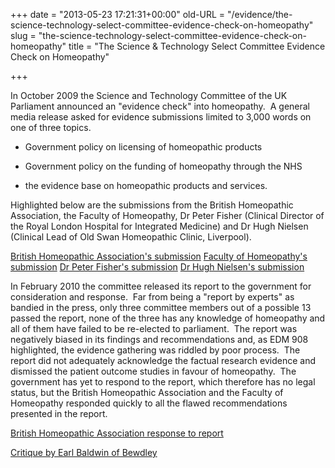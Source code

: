 +++
date = "2013-05-23 17:21:31+00:00"
old-URL = "/evidence/the-science-technology-select-committee-evidence-check-on-homeopathy"
slug = "the-science-technology-select-committee-evidence-check-on-homeopathy"
title = "The Science & Technology Select Committee Evidence Check on Homeopathy"

+++

In October 2009 the Science and Technology Committee of the UK Parliament announced an "evidence check" into homeopathy.  A general media release asked for evidence submissions limited to 3,000 words on one of three topics.

  * Government policy on licensing of homeopathic products

  * Government policy on the funding of homeopathy through the NHS

  * the evidence base on homeopathic products and services.

Highlighted below are the submissions from the British Homeopathic Association, the Faculty of Homeopathy, Dr Peter Fisher (Clinical Director of the Royal London Hospital for Integrated Medicine) and Dr Hugh Nielsen (Clinical Lead of Old Swan Homeopathic Clinic, Liverpool).

[British Homeopathic Association's submission](http://www.publications.parliament.uk/pa/cm200910/cmselect/cmsctech/45/09112511.htm)
[Faculty of Homeopathy's submission](http://www.publications.parliament.uk/pa/cm200910/cmselect/cmsctech/45/45we21.htm)
[Dr Peter Fisher's submission](http://www.publications.parliament.uk/pa/cm200910/cmselect/cmsctech/memo/homeopathy/ucm2102.htm)
[Dr Hugh Nielsen's submission](http://www.publications.parliament.uk/pa/cm200910/cmselect/cmsctech/45/45we29.htm)

In February 2010 the committee released its report to the government for consideration and response.  Far from being a "report by experts" as bandied in the press, only three committee members out of a possible 13 passed the report, none of the three has any knowledge of homeopathy and all of them have failed to be re-elected to parliament.  The report was negatively biased in its findings and recommendations and, as EDM 908 highlighted, the evidence gathering was riddled by poor process.  The report did not adequately acknowledge the factual research evidence and dismissed the patient outcome studies in favour of homeopathy.  The government has yet to respond to the report, which therefore has no legal status, but the British Homeopathic Association and the Faculty of Homeopathy responded quickly to all the flawed recommendations presented in the report.

[British Homeopathic Association response to report](https://res.cloudinary.com/homeopathyuk/v1557403245/bha/ST-parts-1-6.pdf)

[Critique by Earl Baldwin of Bewdley](https://res.cloudinary.com/homeopathyuk/v1557403245/bha/House_of_Commons_report_on_homoeopathy_-_Baldwin_Critique.pdf)

